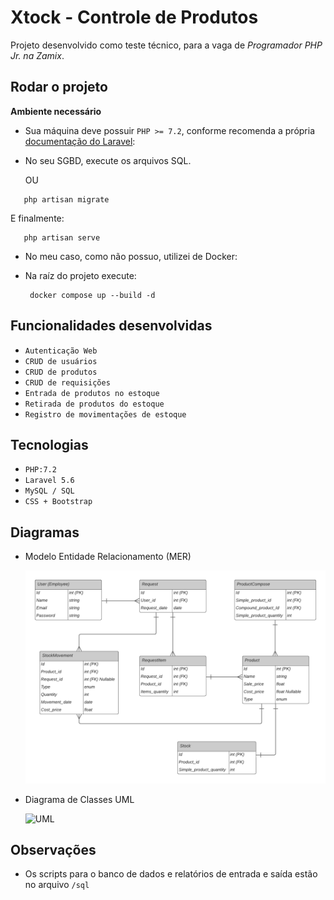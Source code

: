 # Xtock - Controle de Produtos

Projeto desenvolvido como teste técnico, para a vaga de *Programador PHP Jr. na Zamix*.

## Rodar o projeto

**Ambiente necessário**
   - Sua máquina deve possuir `PHP >= 7.2`, conforme recomenda a própria [documentação do Laravel](https://laravel.com/docs/5.6/installation): 
   - No seu SGBD, execute os arquivos SQL.
  
     OU
  
   ```
      php artisan migrate
   ```
   E finalmente:
   
   ```
      php artisan serve
   ```

* No meu caso, como não possuo, utilizei de Docker:
* Na raíz do projeto execute:
  
     ```
      docker compose up --build -d
     ```
   
## Funcionalidades desenvolvidas

- `Autenticação Web`
- `CRUD de usuários`
- `CRUD de produtos`
- `CRUD de requisições`
- `Entrada de produtos no estoque`
- `Retirada de produtos do estoque`
- `Registro de movimentações de estoque`

## Tecnologias

- `PHP:7.2`
- `Laravel 5.6`
- `MySQL / SQL`
- `CSS + Bootstrap`

## Diagramas

- Modelo Entidade Relacionamento (MER)
  
   ![MER](diagrams/MER/Zamix%20Teste%20-%20Modelo%20ER.png)

- Diagrama de Classes UML
  
   ![UML](diagrams/UML/Zamix%20Teste%20-%20Diagrama%20de%20Classes%20-%20Página%201.png)


## Observações

- Os scripts para o banco de dados e relatórios de entrada e saída estão no arquivo `/sql`
